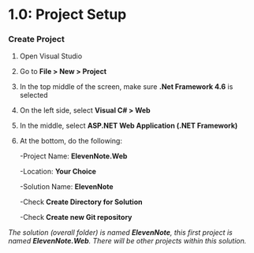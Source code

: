 # 1.0: Project Setup

### Create Project
1.  Open Visual Studio
2.  Go to **File > New > Project**
3.  In the top middle of the screen, make sure **.Net Framework 4.6** is selected
4.  On the left side, select **Visual C# > Web**
5.  In the middle, select **ASP.NET Web Application (.NET Framework)**
6.  At the bottom, do the following:

    -Project Name: **ElevenNote.Web**

    -Location: **Your Choice** 

    -Solution Name: **ElevenNote**

    -Check **Create Directory for Solution**

    -Check **Create new Git repository**

*The solution (overall folder) is named **_ElevenNote_**, this first project is named **_ElevenNote.Web_**.  There will be other projects within this solution.*
